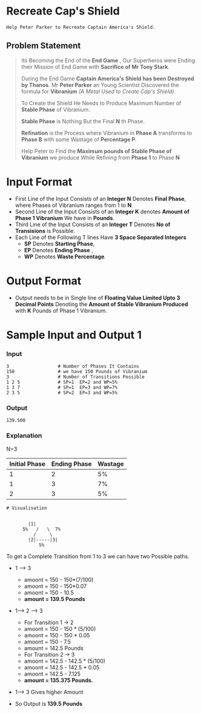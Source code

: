 # Recreate Cap's Shield
    Help Peter Parker to Recreate Captain America's Shield.

## Problem Statement
> Its Becoming the End of the **End Game** , Our Superheros were Ending their Mission of End Game with **Sacrifice of Mr Tony Stark**. 
>
>During the End Game **Captain America's Shield has been Destroyed by Thanos**. Mr **Peter Parker** an Young Scientist Discovered the formula for **Vibranium** *(A Metal Used to Create Cap's Shield)*. 
>
>To Create the Shield He Needs to Produce Maximum Number of **Stable Phase** of Vibranium. 
>
>**Stable Phase** is Nothing But the Final **N** th Phase.
>
>**Refination** is the Process where Vibranium in **Phase A** transforms to **Phase B** with some Wastage of **Percentage P**.
>
>Help Peter to Find the **Maximum pounds of Stable Phase of Vibranium** we produce While Refining from **Phase 1** to Phase **N**
>

# Input Format

* First Line of the Input Consists of an **Integer N** Denotes **Final Phase**, where Phases of Vibranium ranges from 1 to **N**.
* Second Line of the Input Consists of an **Integer K** denotes **Amount of Phase 1 Vibranium** We have in **Pounds**.
* Third Line of the Input Consists of an **Integer T** Denotes **No of Transisions** is Possible.
* Each Line of the Following T lines Have **3 Space Separated Integers**
  - **SP** Denotes **Starting Phase**,
  - **EP** Denotes **Ending Phase** ,
  - **WP** Denotes **Waste Percentage**.

# Output Format

* Output needs to be in Single line of **Floating Value Limited Upto 3 Decimal Points** Denoting the **Amount of Stable Vibranium Produced** with **K** Pounds of Phase 1 Vibranium.


# Sample Input and Output 1
### Input

    3                  # Number of Phases It Contains
    150                # we have 150 Pounds of Vibranium 
    3                  # Number of Transitions Possible
    1 2 5              # SP=1  EP=2 and WP=5%
    1 3 7              # SP=1  EP=3 and WP=7%
    2 3 5              # SP=2  EP=3 and WP=5%

### Output

    139.500

### Explanation

N=3

Initial Phase | Ending Phase | Wastage
--- | --- | ---
 1 |	2 | 5%
 1 |	3 | 7%
 2 |	3 | 5%
    # Visualisation
    
    
    		|1|
		  5%   /   \  7%
		      /     \
		    |2|-----|3|
		    	5%
    



To get a Complete Transition from 1 to 3 we can have two Possible paths.
* 1 --> 3  
    * amoont = 150 - 150*(7/100)
    * amoont = 150 - 150*0.07
    * amoont = 150 - 10.5
    * **amount = 139.5 Pounds**

* 1--> 2 --> 3  
    * For Transition 1 -> 2
    * amoont = 150 - 150 * (5/100)
    * amoont = 150 - 150 * 0.05
    * amoont = 150 - 7.5
    * amount = 142.5 Pounds
    * For Transition 2 -> 3
    * amoont = 142.5 - 142.5 * (5/100)
    * amoont = 142.5 - 142.5 * 0.05
    * amoont = 142.5 - 7.125
    * **amount = 135.375 Pounds.**

* 1--> 3 Gives higher Amount
* So Output is **139.5 Pounds**

